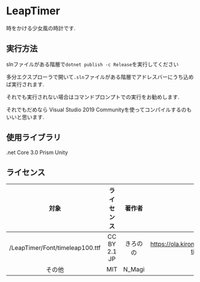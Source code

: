 # LeapTimer
時をかける少女風の時計です. 

## 実行方法
slnファイルがある階層で` dotnet publish -c Release `を実行してください

多分エクスプローラで開いて` .sln `ファイルがある階層でアドレスバーにうち込めば実行されます.

それでも実行されない場合はコマンドプロンプトでの実行をお勧めします.

それでもだめなら Visual Studio 2019 Communityを使ってコンパイルするのもいいと思います.

## 使用ライブラリ
.net Core 3.0
Prism Unity

## ライセンス

| 対象 | ライセンス | 著作者 | 引用元 | <br>
|:----:|:----:|:----:|:----:|:----:|
| /LeapTimer/Font/timeleap100.ttf | CC BY 2.1 JP | きろのの | https://ola.kironono.com/entry/fonts-timeleap |
|その他 |  MIT | N_Magi | here |

